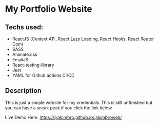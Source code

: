 # My Portfolio Website

## Techs used:
- ReactJS (Context API, React Lazy Loading, React Hooks, React Router Dom)
- SASS
- Animate.css
- EmailJS
- React-testing-library
- Jest
- YAML for Github actions CI/CD

## Description
This is just a simple website for my credentials.
This is still unfinished but you can have a sneak peak if you click the link below

Live Demo Here: https://jkalombro.github.io/jalombroweb/